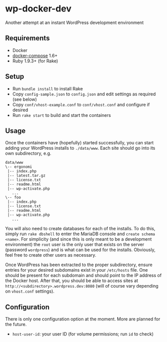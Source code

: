# wp-docker-dev

Another attempt at an instant WordPress development environment

## Requirements

- Docker
- [docker-compose](https://docs.docker.com/compose/) 1.6+
- Ruby 1.9.3+ (for Rake)

## Setup

- Run `bundle install` to install Rake
- Copy `config-sample.json` to `config.json` and edit settings
as required (see below)
- Copy `conf/vhost-example.conf` to `conf/vhost.conf` and configure
if desired
- Run `rake start` to build and start the containers

## Usage

Once the containers have (hopefully) started successfully, you can start
adding your WordPress installs to `./data/www`. Each site should go into
its own subdirectory, e.g.

    data/www
    \-- ergonomi
     |-- index.php
     |-- latest.tar.gz
     |-- license.txt
     |-- readme.html
     |-- wp-activate.php
       ...
    \-- foo
     |-- index.php
     |-- license.txt
     |-- readme.html
     |-- wp-activate.php
       ...
    
You will also need to create databases for each of the installs. To do this,
simply run `rake dbshell` to enter the MariaDB console and `create schema <name>`.
For simplicity (and since this is only meant to be a development environment) the
`root` user is the only user that exists on the server (password `wordpress`) and
is what can be used for the installs. Obviously, feel free to create other users
as necessary.

Once WordPress has been extracted to the proper subdirectory, ensure entries for
your desired subdomains exist in your `/etc/hosts` file. One should be present for
each subdomain and should point to the IP address of the Docker host. After that, 
you should be able to access sites at `http://<subdirectory>.wordpress.dev:8080`
(will of course vary depending on `vhost.conf` settings).

## Configuration

There is only one configuration option at the moment. More are planned for
the future.

- `host-user-id`: your user ID (for volume permissions; run `id` to check)
